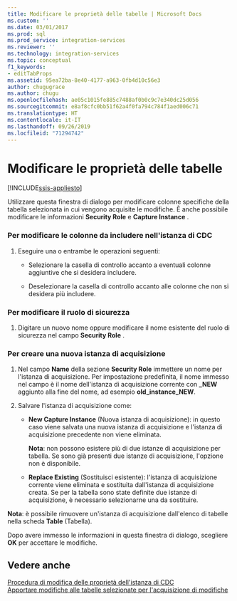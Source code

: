 ```yaml
---
title: Modificare le proprietà delle tabelle | Microsoft Docs
ms.custom: ''
ms.date: 03/01/2017
ms.prod: sql
ms.prod_service: integration-services
ms.reviewer: ''
ms.technology: integration-services
ms.topic: conceptual
f1_keywords:
- editTabProps
ms.assetid: 95ea72ba-8e40-4177-a963-0fb4d10c56e3
author: chugugrace
ms.author: chugu
ms.openlocfilehash: ae05c1015fe885c7488af0b0c9c7e340dc25d056
ms.sourcegitcommit: e8af8cfc0bb51f62a4f0fa794c784f1aed006c71
ms.translationtype: HT
ms.contentlocale: it-IT
ms.lasthandoff: 09/26/2019
ms.locfileid: "71294742"
---
```

# <a name="edit-the-table-properties"></a>Modificare le proprietà delle tabelle

[!INCLUDE[ssis-appliesto](../../includes/ssis-appliesto-ssvrpluslinux-asdb-asdw-xxx.md)]


  Utilizzare questa finestra di dialogo per modificare colonne specifiche della tabella selezionata in cui vengono acquisite le modifiche. È anche possibile modificare le informazioni **Security Role** e **Capture Instance** .  
  
### <a name="to-edit-the-columns-to-include-in-the-cdc-instance"></a>Per modificare le colonne da includere nell'istanza di CDC  
  
1.  Eseguire una o entrambe le operazioni seguenti:  
  
    -   Selezionare la casella di controllo accanto a eventuali colonne aggiuntive che si desidera includere.  
  
    -   Deselezionare la casella di controllo accanto alle colonne che non si desidera più includere.  
  
### <a name="to-edit-the-security-role"></a>Per modificare il ruolo di sicurezza  
  
1.  Digitare un nuovo nome oppure modificare il nome esistente del ruolo di sicurezza nel campo **Security Role** .  
  
### <a name="to-create-a-new-capture-instance"></a>Per creare una nuova istanza di acquisizione  
  
1.  Nel campo **Name** della sezione **Security Role** immettere un nome per l'istanza di acquisizione. Per impostazione predefinita, il nome immesso nel campo è il nome dell'istanza di acquisizione corrente con **_NEW** aggiunto alla fine del nome, ad esempio **old_instance_NEW**.  
  
2.  Salvare l'istanza di acquisizione come:  
  
    -   **New Capture Instance** (Nuova istanza di acquisizione): in questo caso viene salvata una nuova istanza di acquisizione e l'istanza di acquisizione precedente non viene eliminata.  
  
         **Nota**: non possono esistere più di due istanze di acquisizione per tabella. Se sono già presenti due istanze di acquisizione, l'opzione non è disponibile.  
  
    -   **Replace Existing** (Sostituisci esistente): l'istanza di acquisizione corrente viene eliminata e sostituita dall'istanza di acquisizione creata. Se per la tabella sono state definite due istanze di acquisizione, è necessario selezionarne una da sostituire.  
  
 **Nota**: è possibile rimuovere un'istanza di acquisizione dall'elenco di tabelle nella scheda **Table** (Tabella).  
  
 Dopo avere immesso le informazioni in questa finestra di dialogo, scegliere **OK** per accettare le modifiche.  
  
## <a name="see-also"></a>Vedere anche  
 [Procedura di modifica delle proprietà dell'istanza di CDC](../../integration-services/change-data-capture/how-to-edit-the-cdc-instance-properties.md)   
 [Apportare modifiche alle tabelle selezionate per l'acquisizione di modifiche](../../integration-services/change-data-capture/make-changes-to-the-tables-selected-for-capturing-changes.md)  
  
  
